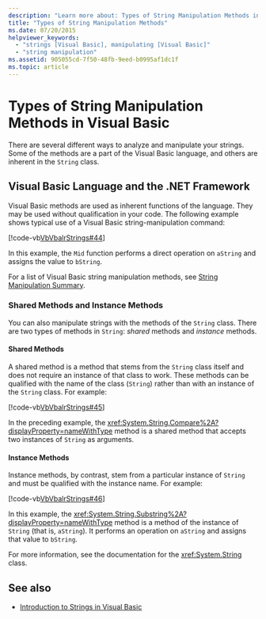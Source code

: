 ```yaml
---
description: "Learn more about: Types of String Manipulation Methods in Visual Basic"
title: "Types of String Manipulation Methods"
ms.date: 07/20/2015
helpviewer_keywords:
  - "strings [Visual Basic], manipulating [Visual Basic]"
  - "string manipulation"
ms.assetid: 905055cd-7f50-48fb-9eed-b0995af1dc1f
ms.topic: article
---
```

# Types of String Manipulation Methods in Visual Basic

There are several different ways to analyze and manipulate your strings. Some of the methods are a part of the Visual Basic language, and others are inherent in the `String` class.

## Visual Basic Language and the .NET Framework

 Visual Basic methods are used as inherent functions of the language. They may be used without qualification in your code. The following example shows typical use of a Visual Basic string-manipulation command:

 [!code-vb[VbVbalrStrings#44](~/samples/snippets/visualbasic/VS_Snippets_VBCSharp/VbVbalrStrings/VB/Class2.vb#44)]

 In this example, the `Mid` function performs a direct operation on `aString` and assigns the value to `bString`.

 For a list of Visual Basic string manipulation methods, see [String Manipulation Summary](../../../language-reference/keywords/string-manipulation-summary.md).

### Shared Methods and Instance Methods

 You can also manipulate strings with the methods of the `String` class. There are two types of methods in `String`: *shared* methods and *instance* methods.

#### Shared Methods

 A shared method is a method that stems from the `String` class itself and does not require an instance of that class to work. These methods can be qualified with the name of the class (`String`) rather than with an instance of the `String` class. For example:

 [!code-vb[VbVbalrStrings#45](~/samples/snippets/visualbasic/VS_Snippets_VBCSharp/VbVbalrStrings/VB/Class2.vb#45)]

 In the preceding example, the <xref:System.String.Compare%2A?displayProperty=nameWithType> method is a shared method that accepts two instances of `String` as arguments.

#### Instance Methods

 Instance methods, by contrast, stem from a particular instance of `String` and must be qualified with the instance name. For example:

 [!code-vb[VbVbalrStrings#46](~/samples/snippets/visualbasic/VS_Snippets_VBCSharp/VbVbalrStrings/VB/Class2.vb#46)]

 In this example, the <xref:System.String.Substring%2A?displayProperty=nameWithType> method is a method of the instance of `String` (that is, `aString`). It performs an operation on `aString` and assigns that value to `bString`.

 For more information, see the documentation for the <xref:System.String> class.

## See also

- [Introduction to Strings in Visual Basic](introduction-to-strings.md)
